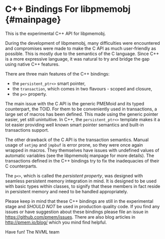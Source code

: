 C++ Bindings For libpmemobj	{#mainpage}
===========================

This is the experimental C++ API for libpmemobj.

During the development of libpmemobj, many difficulties were encountered and
compromises were made to make the C API as much user-friendly as possible. This
is mostly due to the semantics of the C language. Since C++ is a more expressive
language, it was natural to try and bridge the gap using native C++ features.

There are three main features of the C++ bindings:
 - the `persistent_ptr<>` smart pointer,
 - the `transaction`, which comes in two flavours - scoped and closure,
 - the `p<>` property.

The main issue with the C API is the generic PMEMoid and its typed counterpart,
the TOID. For them to be conveniently used in transactions, a large set of
macros has been defined. This made using the generic pointer easier, yet still
unintuitive. In C++, the `persistent_ptr<>` template makes it a lot easier
providing well known smart pointer semantics and built-in transactions support.

The other drawback of the C API is the transaction semantics. Manual usage of
`setjmp` and `jmpbuf` is error prone, so they were once again wrapped in
macros. They themselves have issues with undefined values of automatic
variables (see the libpmemobj manpage for more details). The transactions
defined in the C++ bindings try to fix the inadequacies of their C counterparts.

The `p<>`, which is called the _persistent property_, was designed with
seamless persistent memory integration in mind. It is designed to be used with
basic types within classes, to signify that these members in fact reside in
persistent memory and need to be handled appropriately.

Please keep in mind that these C++ bindings are still in the experimental stage
and *SHOULD NOT* be used in production quality code. If you find any issues or
have suggestion about these bindings please file an issue in
https://github.com/pmem/issues. There are also blog articles in
http://pmem.io/blog/ which you mind find helpful.

Have fun!
The NVML team
